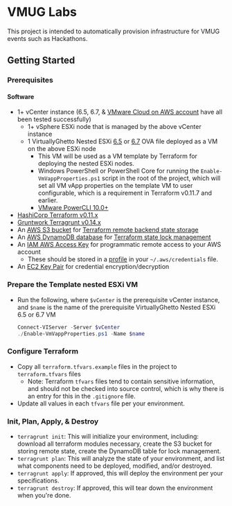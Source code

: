 # VMUG Labs

This project is intended to automatically provision infrastructure for VMUG events such as Hackathons.

## Getting Started

### Prerequisites

#### Software

* 1+ vCenter instance (6.5, 6.7, & [VMware Cloud on AWS account](https://cloud.vmware.com/vmc-aws) have all been tested successfully)
  * 1+ vSphere ESXi node that is managed by the above vCenter instance
  * 1 VirtuallyGhetto Nested ESXi [6.5](https://www.virtuallyghetto.com/2017/05/updated-nested-esxi-6-0u3-6-5d-virtual-appliances.html) or [6.7](https://virtuallyghetto.com/2018/04/nested-esxi-6-7-virtual-appliance-updates.html) OVA file deployed as a VM on the above ESXi node
    * This VM will be used as a VM template by Terraform for deploying the nested ESXi nodes.
    * Windows PowerShell or PowerShell Core for running the `Enable-VmVappProperties.ps1` script in the root of the project, which will set all VM vApp properties on the template VM to user configurable, which is a requirement in Terraform v0.11.7 and earlier.
    * [VMware PowerCLI 10.0+](https://powershellgallery.com/packages/VMware.PowerCLI)
* [HashiCorp Terraform v0.11.x](https://www.terraform.io/)
* [Gruntwork Terragrunt v0.14.x](https://www.gruntwork.io/)
* An [AWS S3 bucket](https://aws.amazon.com/s3/) for [Terraform remote backend state storage](https://www.terraform.io/intro/getting-started/remote.html)
* An [AWS DynamoDB database](https://aws.amazon.com/dynamodb/) for [Terraform state lock management](https://www.terraform.io/docs/state/locking.html)
* An [IAM AWS Access Key](https://docs.aws.amazon.com/IAM/latest/UserGuide/id_credentials_access-keys.html) for programmatic remote access to your AWS account
  * These should be stored in a [profile](https://docs.aws.amazon.com/cli/latest/userguide/cli-multiple-profiles.html) in your `~/.aws/credentials` file.
* An [EC2 Key Pair](https://docs.aws.amazon.com/AWSEC2/latest/UserGuide/ec2-key-pairs.html) for credential encryption/decryption

### Prepare the Template nested ESXi VM

* Run the following, where `$vCenter` is the prerequisite vCenter instance, and `$name` is the name of the prerequisite VirtuallyGhetto Nested ESXi 6.5 or 6.7 VM
    ```powershell
    Connect-VIServer -Server $vCenter
    ./Enable-VmVappProperties.ps1 -Name $name
    ```

### Configure Terraform

* Copy all `terraform.tfvars.example` files in the project to `terraform.tfvars` files
  * Note: Terraform `tfvars` files tend to contain sensitive information, and should not be checked into source control, which is why there is an entry for this in the `.gitignore` file.
* Update all values in each `tfvars` file per your environment.

### Init, Plan, Apply, & Destroy

* `terragrunt init`: This will initialize your environment, including: download all terraform modules necessary, create the S3 bucket for storing remote state, create the DynamoDB table for lock management.
* `terragrunt plan`: This will analyze the state of your environment, and list what components need to be deployed, modified, and/or destroyed.
* `terragrunt apply`: If approved, this will deploy the environment per your specifications.
* `terragrunt destroy`: If approved, this will tear down the environment when you're done.
